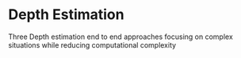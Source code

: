 # Depth Estimation
Three Depth estimation end to end approaches focusing on complex situations while reducing computational complexity

